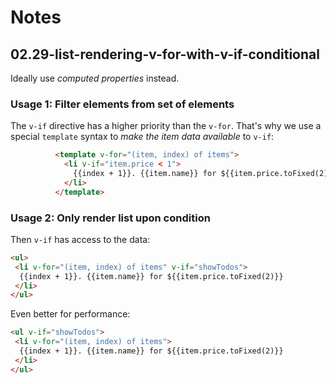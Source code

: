 # Notes

## 02.29-list-rendering-v-for-with-v-if-conditional

Ideally use _computed properties_ instead.

### Usage 1: Filter elements from set of elements

The `v-if` directive has a higher priority than the `v-for`. That's why we use a special `template` syntax to _make the item data available_ to `v-if`:

```html
          <template v-for="(item, index) of items">
            <li v-if="item.price < 1">
              {{index + 1}}. {{item.name}} for ${{item.price.toFixed(2)}}
            </li>
          </template>
```

### Usage 2: Only render list upon condition

Then `v-if` has access to the data:

```html
<ul>
 <li v-for="(item, index) of items" v-if="showTodos">
  {{index + 1}}. {{item.name}} for ${{item.price.toFixed(2)}}
 </li>
</ul>
```

Even better for performance:

```html
<ul v-if="showTodos">
 <li v-for="(item, index) of items">
  {{index + 1}}. {{item.name}} for ${{item.price.toFixed(2)}}
 </li>
</ul>
```
